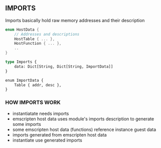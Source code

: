 ## IMPORTS
Imports basically hold raw memory addresses and their description

```rust
enum HostData {
    // Addresses and descriptions
    HostTable { ... },
    HostFunction { ... },
    ..
}

type Imports {
    data: Dict[String, Dict[String, ImportData]]
}

enum ImportData {
    Table { addr, desc },
}

```

### HOW IMPORTS WORK
- instantiatate needs imports
- emscripten host data uses module's imports description to generate some imports
- some emscripten host data (functions) reference instance guest data
- imports generated from emscripten host data
- instantiate use generated imports
